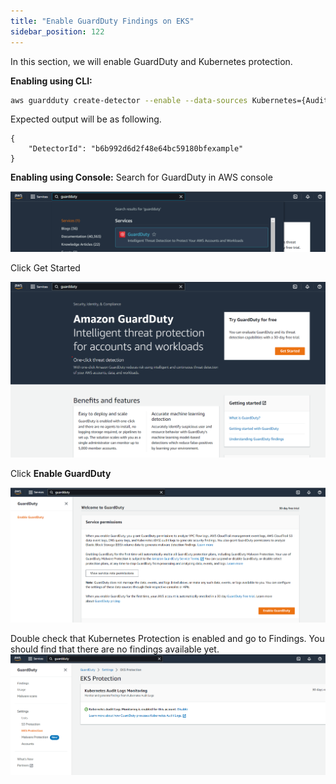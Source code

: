 ```yaml
---
title: "Enable GuardDuty Findings on EKS"
sidebar_position: 122
---
```



In this section, we will enable GuardDuty and Kubernetes protection.

**Enabling using CLI:**

```bash
aws guardduty create-detector --enable --data-sources Kubernetes={AuditLogs={Enable=true}}
```

Expected output will be as following.

```
{
    "DetectorId": "b6b992d6d2f48e64bc59180bfexample"
}
```

**Enabling using Console:**
Search for GuardDuty in AWS console

![](Gsearch.png)

Click Get Started

![](gpage.png)

Click **Enable GuardDuty**

![](genable.png.png)

Double check that Kubernetes Protection is enabled and go to Findings. You should find that there are no findings available yet.
![](gkubernetesenable.png)
